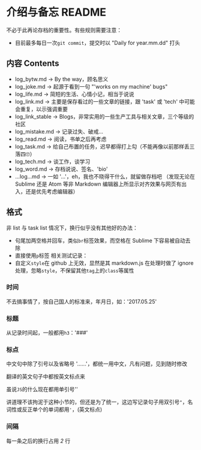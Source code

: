 # 介绍与备忘 README
不必于此再论存档的重要性。有些规则需要注意：
* 目前最多每日一次<code>git commit</code>，提交时以 "Daily for year.mm.dd" 打头



## 内容 Contents
* log_bytw.md -> By the way，顾名思义
* log_joke.md -> 起源于看到一句 "'works on my machine' bugs"
* log_life.md -> 简短的生活、心情小记，相当于说说
* log_link.md -> 主要是保存看过的一些文章的链接，跟 'task' 或 'tech' 中可能会重复，以示强调重要
* log_link_stable -> Blogs，非常实用的一些生产工具与相关文章，三个等级的社区
* log_mistake.md -> 记录过失、破戒...
* log_read.md -> 阅读，书单之后再考虑
* log_task.md -> 给自己布置的任务，迟早都得打上勾（不能再像以前那样丢三落四🙄）
* log_tech.md -> 谈工作，谈学习
* log_word.md -> 存档说说、签名、'bio'
* ...log...md -> 一如 '...'，eh，我也不晓得干什么，就留做存档吧
（发现无论在 Sublime 还是 Atom 等非 Markdown 编辑器上所显示对齐效果与网页有出入，还是优先考虑编辑器）

## 格式
非 list 与 task list 情况下，换行似乎没有其他好的办法：
* 句尾加两空格并回车，类似<code>br</code>标签效果，而空格在 Sublime 下容易被自动去除
* 直接使用<code>p</code>标签
相关测试记录：
* 自定义<code>style</code>在 github 上无效，显然是其 markdown.js 在处理时做了 ignore 处理，忽略<code>style</code>，不保留其他<code>tag</code>上的<code>class</code>等属性



### 时间
不去搞事情了，按自己国人的标准来，年月日，如：'2017.05.25'


### 标题
从记录时间起，一般都用<code>h3</code>：'###'


### 标点
<p>中文句中除了引号以及省略号 '......'，都统一用中文，凡有问题，见到随时修改</p>
<p>翻译的英文句子中都按英文标点来</p>
<p>虽说<code>JS</code>的什么现在都用单引号''</p>
<p>讲道理不该拘泥于这种小节的，但还是为了统一，这边写记录句子用双引号<code>"</code>，名词性或反正单个的单词都用<code>'</code>，(英文标点)</p>


### 间隔
每一条之后的换行占用 *2* 行
